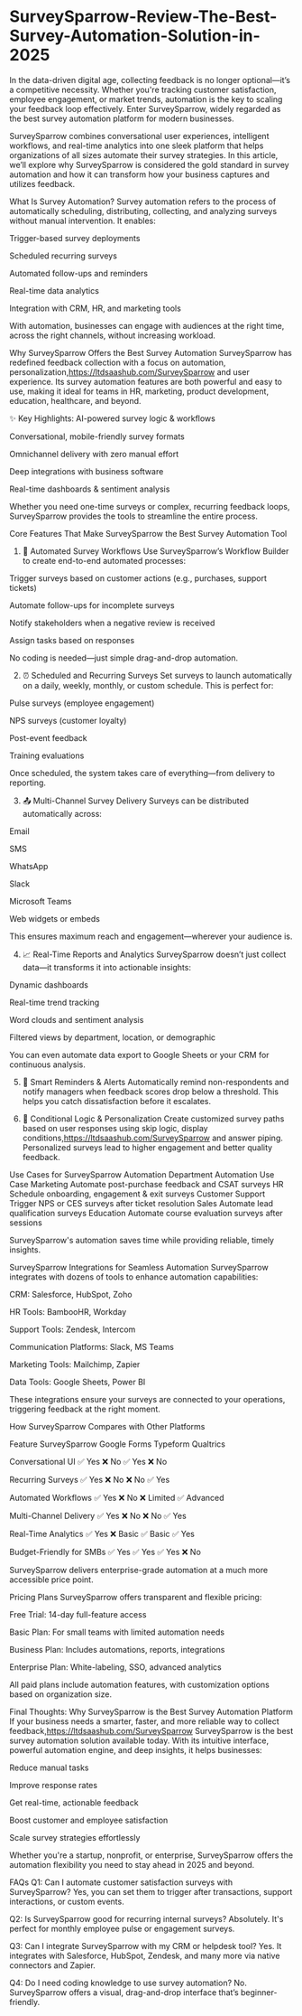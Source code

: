 # SurveySparrow-Review-The-Best-Survey-Automation-Solution-in-2025


In the data-driven digital age, collecting feedback is no longer optional—it’s a competitive necessity. Whether you're tracking customer satisfaction, employee engagement, or market trends, automation is the key to scaling your feedback loop effectively. Enter SurveySparrow, widely regarded as the best survey automation platform for modern businesses.

SurveySparrow combines conversational user experiences, intelligent workflows, and real-time analytics into one sleek platform that helps organizations of all sizes automate their survey strategies. In this article, we’ll explore why SurveySparrow is considered the gold standard in survey automation and how it can transform how your business captures and utilizes feedback.

What Is Survey Automation?
Survey automation refers to the process of automatically scheduling, distributing, collecting, and analyzing surveys without manual intervention. It enables:

Trigger-based survey deployments

Scheduled recurring surveys

Automated follow-ups and reminders

Real-time data analytics

Integration with CRM, HR, and marketing tools

With automation, businesses can engage with audiences at the right time, across the right channels, without increasing workload.

Why SurveySparrow Offers the Best Survey Automation
SurveySparrow has redefined feedback collection with a focus on automation, personalization,https://ltdsaashub.com/SurveySparrow and user experience. Its survey automation features are both powerful and easy to use, making it ideal for teams in HR, marketing, product development, education, healthcare, and beyond.

✨ Key Highlights:
AI-powered survey logic & workflows

Conversational, mobile-friendly survey formats

Omnichannel delivery with zero manual effort

Deep integrations with business software

Real-time dashboards & sentiment analysis

Whether you need one-time surveys or complex, recurring feedback loops, SurveySparrow provides the tools to streamline the entire process.

Core Features That Make SurveySparrow the Best Survey Automation Tool

1. 🔁 Automated Survey Workflows
Use SurveySparrow’s Workflow Builder to create end-to-end automated processes:

Trigger surveys based on customer actions (e.g., purchases, support tickets)

Automate follow-ups for incomplete surveys

Notify stakeholders when a negative review is received

Assign tasks based on responses

No coding is needed—just simple drag-and-drop automation.

2. ⏰ Scheduled and Recurring Surveys
Set surveys to launch automatically on a daily, weekly, monthly, or custom schedule. This is perfect for:

Pulse surveys (employee engagement)

NPS surveys (customer loyalty)

Post-event feedback

Training evaluations

Once scheduled, the system takes care of everything—from delivery to reporting.

3. 📤 Multi-Channel Survey Delivery
Surveys can be distributed automatically across:

Email

SMS

WhatsApp

Slack

Microsoft Teams

Web widgets or embeds

This ensures maximum reach and engagement—wherever your audience is.

4. 📈 Real-Time Reports and Analytics
SurveySparrow doesn’t just collect data—it transforms it into actionable insights:

Dynamic dashboards

Real-time trend tracking

Word clouds and sentiment analysis

Filtered views by department, location, or demographic

You can even automate data export to Google Sheets or your CRM for continuous analysis.

5. 🔔 Smart Reminders & Alerts
Automatically remind non-respondents and notify managers when feedback scores drop below a threshold. This helps you catch dissatisfaction before it escalates.

6. 🤖 Conditional Logic & Personalization
Create customized survey paths based on user responses using skip logic, display conditions,https://ltdsaashub.com/SurveySparrow and answer piping. Personalized surveys lead to higher engagement and better quality feedback.

Use Cases for SurveySparrow Automation
Department	Automation Use Case
Marketing	Automate post-purchase feedback and CSAT surveys
HR	Schedule onboarding, engagement & exit surveys
Customer Support	Trigger NPS or CES surveys after ticket resolution
Sales	Automate lead qualification surveys
Education	Automate course evaluation surveys after sessions

SurveySparrow's automation saves time while providing reliable, timely insights.

SurveySparrow Integrations for Seamless Automation
SurveySparrow integrates with dozens of tools to enhance automation capabilities:

CRM: Salesforce, HubSpot, Zoho

HR Tools: BambooHR, Workday

Support Tools: Zendesk, Intercom

Communication Platforms: Slack, MS Teams

Marketing Tools: Mailchimp, Zapier

Data Tools: Google Sheets, Power BI

These integrations ensure your surveys are connected to your operations, triggering feedback at the right moment.

How SurveySparrow Compares with Other Platforms

Feature	SurveySparrow	Google Forms	Typeform	Qualtrics

Conversational UI	✅ Yes	❌ No	✅ Yes	❌ No

Recurring Surveys	✅ Yes	❌ No	❌ No	✅ Yes

Automated Workflows	✅ Yes	❌ No	❌ Limited	✅ Advanced

Multi-Channel Delivery	✅ Yes	❌ No	❌ No	✅ Yes

Real-Time Analytics	✅ Yes	❌ Basic	✅ Basic	✅ Yes

Budget-Friendly for SMBs	✅ Yes	✅ Yes	✅ Yes	❌ No

SurveySparrow delivers enterprise-grade automation at a much more accessible price point.

Pricing Plans
SurveySparrow offers transparent and flexible pricing:

Free Trial: 14-day full-feature access

Basic Plan: For small teams with limited automation needs

Business Plan: Includes automations, reports, integrations

Enterprise Plan: White-labeling, SSO, advanced analytics

All paid plans include automation features, with customization options based on organization size.

Final Thoughts: Why SurveySparrow is the Best Survey Automation Platform
If your business needs a smarter, faster, and more reliable way to collect feedback,https://ltdsaashub.com/SurveySparrow SurveySparrow is the best survey automation solution available today. With its intuitive interface, powerful automation engine, and deep insights, it helps businesses:

Reduce manual tasks

Improve response rates

Get real-time, actionable feedback

Boost customer and employee satisfaction

Scale survey strategies effortlessly

Whether you're a startup, nonprofit, or enterprise, SurveySparrow offers the automation flexibility you need to stay ahead in 2025 and beyond.

FAQs
Q1: Can I automate customer satisfaction surveys with SurveySparrow?
Yes, you can set them to trigger after transactions, support interactions, or custom events.

Q2: Is SurveySparrow good for recurring internal surveys?
Absolutely. It's perfect for monthly employee pulse or engagement surveys.

Q3: Can I integrate SurveySparrow with my CRM or helpdesk tool?
Yes. It integrates with Salesforce, HubSpot, Zendesk, and many more via native connectors and Zapier.

Q4: Do I need coding knowledge to use survey automation?
No. SurveySparrow offers a visual, drag-and-drop interface that’s beginner-friendly.

